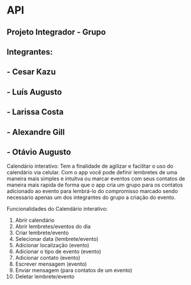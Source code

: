 # API

## Projeto Integrador - Grupo

## Integrantes:

## - Cesar Kazu
## - Luís Augusto
## - Larissa Costa
## - Alexandre Gill
## - Otávio Augusto



Calendário interativo: Tem a finalidade de agilizar e facilitar o uso do calendário via celular. Com o app você pode definir lembretes de uma maneira mais simples e intuitva ou marcar eventos com seus contatos de maneira mais rapida  de forma que o app cria um grupo para os contatos adicionado ao evento para lembrá-lo do compromisso marcado sendo necessario apenas um dos integrantes do grupo a criação do evento. 



  
Funcionalidades do Calendário interativo:
1.	Abrir calendário
2.	Abrir lembretes/eventos do dia
3.	Criar lembrete/evento
4.	Selecionar data (lembrete/evento)
5.	Adicionar localização (evento)
6.	Adicionar o tipo de evento (evento)
7.	Adicionar contato (evento)
8.	Escrever mensagem (evento)
9.	Enviar mensagem (para contatos de um evento)
10.	Deletar lembrete/evento
